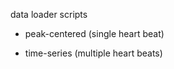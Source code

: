 data loader scripts  

 * peak-centered (single heart beat)  

 * time-series (multiple heart beats)  